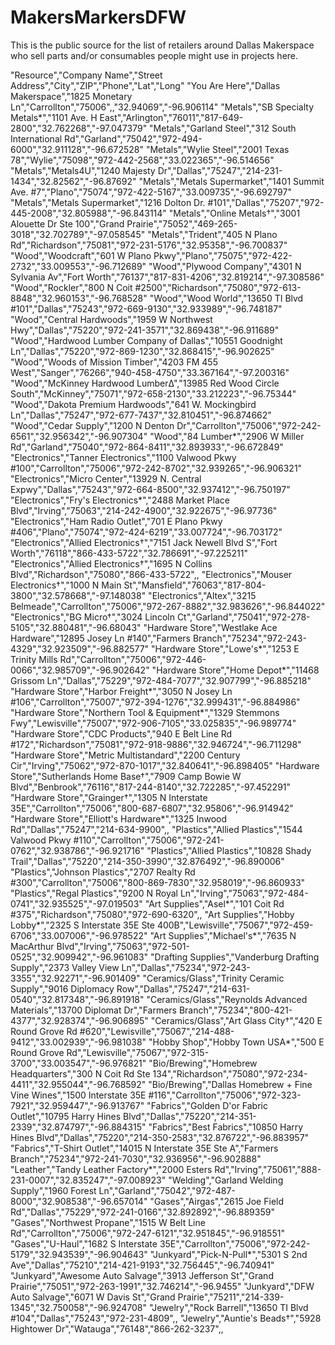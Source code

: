 # MakersMarkersDFW
This is the public source for the list of retailers around Dallas Makerspace who sell parts and/or consumables people might use in projects here.

"Resource","Company Name","Street Address","City","ZIP","Phone","Lat","Long"
"You Are Here","Dallas Makerspace","1825 Monetary Ln","Carrollton","75006",,"32.94069","-96.906114"
"Metals","SB Specialty Metals*","1101 Ave. H East","Arlington","76011","817-649-2800","32.762268","-97.047379"
"Metals","Garland Steel","312 South International Rd","Garland","75042","972-494-6000","32.911128","-96.672528"
"Metals","Wylie Steel","2001 Texas 78","Wylie","75098","972-442-2568","33.022365","-96.514656"
"Metals","Metals4U","1240 Majesty Dr","Dallas","75247","214-231-1434","32.82562","-96.87692"
"Metals","Metals Supermarket","1401 Summit Ave. #7","Plano","75074","972-422-5167","33.009735","-96.692797"
"Metals","Metals Supermarket","1216 Dolton Dr. #101","Dallas","75207","972-445-2008","32.805988","-96.843114"
"Metals","Online Metals†","3001 Alouette Dr Ste 100","Grand Prairie","75052","469-265-3018","32.702789","-97.058545"
"Metals","Trident","405 N Plano Rd","Richardson","75081","972-231-5176","32.95358","-96.700837"
"Wood","Woodcraft","601 W Plano Pkwy","Plano","75075","972-422-2732","33.009553","-96.712689"
"Wood","Plywood Company","4301 N Sylvania Av","Fort Worth","76137","817-831-4206","32.819214","-97.308586"
"Wood","Rockler","800 N Coit #2500","Richardson","75080","972-613-8848","32.960153","-96.768528"
"Wood","Wood World","13650 TI Blvd #101","Dallas","75243","972-669-9130","32.933989","-96.748187"
"Wood","Central Hardwoods","1959 W Northwest Hwy","Dallas","75220","972-241-3571","32.869438","-96.911689"
"Wood","Hardwood Lumber Company of Dallas","10551 Goodnight Ln","Dallas","75220","972-869-1230","32.868415","-96.902625"
"Wood","Woods of Mission Timber","4203 FM 455 West","Sanger","76266","940-458-4750","33.367164","-97.200316"
"Wood","McKinney Hardwood LumberΔ","13985 Red Wood Circle South","McKinney","75071","972-658-2130","33.212223","-96.75344"
"Wood","Dakota Premium Hardwoods","641 W. Mockingbird Ln","Dallas","75247","972-677-7437","32.810451","-96.874662"
"Wood","Cedar Supply","1200 N Denton Dr","Carrollton","75006","972-242-6561","32.956342","-96.907304"
"Wood","84 Lumber*","2906 W Miller Rd","Garland","75040","972-864-8411","32.893933","-96.672849"
"Electronics","Tanner Electronics","1100 Valwood Pkwy #100","Carrollton","75006","972-242-8702","32.939265","-96.906321"
"Electronics","Micro Center","13929 N. Central Expwy","Dallas","75243","972-664-8500","32.937412","-96.750197"
"Electronics","Fry's Electronics*","2488 Market Place Blvd","Irving","75063","214-242-4900","32.922675","-96.97736"
"Electronics","Ham Radio Outlet","701 E Plano Pkwy #406","Plano","75074","972-424-6219","33.007724","-96.703172"
"Electronics","Allied Electronics†","7151 Jack Newell Blvd S","Fort Worth","76118","866-433-5722","32.786691","-97.225211"
"Electronics","Allied Electronics†","1695 N Collins Blvd","Richardson","75080","866-433-5722",,
"Electronics","Mouser Electronics†","1000 N Main St","Mansfield","76063","817-804-3800","32.578668","-97.148038"
"Electronics","Altex","3215 Belmeade","Carrollton","75006","972-267-8882","32.983626","-96.844022"
"Electronics","BG Micro†","3024 Lincoln Ct","Garland","75041","972-278-5105","32.880481","-96.68043"
"Hardware Store","Westlake Ace Hardware","12895 Josey Ln #140","Farmers Branch","75234","972-243-4329","32.923509","-96.882577"
"Hardware Store","Lowe's*","1253 E Trinity Mills Rd","Carrollton","75006","972-446-0066","32.985709","-96.902642"
"Hardware Store","Home Depot*","11468 Grissom Ln","Dallas","75229","972-484-7077","32.907799","-96.885218"
"Hardware Store","Harbor Freight*","3050 N Josey Ln #106","Carrollton","75007","972-394-1276","32.999431","-96.884986"
"Hardware Store","Northern Tool & Equipment*","1329 Stemmons Fwy","Lewisville","75007","972-906-7105","33.025835","-96.989774"
"Hardware Store","CDC Products","940 E Belt Line Rd #172","Richardson","75081","972-918-9886","32.946724","-96.711298"
"Hardware Store","Metric Multistandard","2200 Century Cir","Irving","75062","972-870-1017","32.840641","-96.898405"
"Hardware Store","Sutherlands Home Base†","7909 Camp Bowie W Blvd","Benbrook","76116","817-244-8140","32.722285","-97.452291"
"Hardware Store","Grainger†","1305 N Interstate 35E","Carrollton","75006","800-687-6807","32.95806","-96.914942"
"Hardware Store","Elliott's Hardware*","1325 Inwood Rd","Dallas","75247","214-634-9900",,
"Plastics","Allied Plastics","1544 Valwood Pkwy #110","Carrollton","75006","972-241-0762","32.938786","-96.921716"
"Plastics","Allied Plastics","10828 Shady Trail","Dallas","75220","214-350-3990","32.876492","-96.890006"
"Plastics","Johnson Plastics","2707 Realty Rd #300","Carrollton","75006","800-869-7830","32.958019","-96.860933"
"Plastics","Regal Plastics","9200 N Royal Ln","Irving","75063","972-484-0741","32.935525","-97.019503"
"Art Supplies","Asel*","101 Coit Rd #375","Richardson","75080","972-690-6320",,
"Art Supplies","Hobby Lobby*","2325 S Interstate 35E Ste 400B","Lewisville","75067","972-459-6706","33.007006","-96.978522"
"Art Supplies","Michael's*","7635 N MacArthur Blvd","Irving","75063","972-501-0525","32.909942","-96.961083"
"Drafting Supplies","Vanderburg Drafting Supply","2373 Valley View Ln","Dallas","75234","972-243-3355","32.92271","-96.901409"
"Ceramics/Glass","Trinity Ceramic Supply","9016 Diplomacy Row","Dallas","75247","214-631-0540","32.817348","-96.891918"
"Ceramics/Glass","Reynolds Advanced Materials","13700 Diplomat Dr","Farmers Branch","75234","800-421-4377","32.928374","-96.906895"
"Ceramics/Glass","Art Glass City†","420 E Round Grove Rd #620","Lewisville","75067","214-488-9412","33.002939","-96.981038"
"Hobby Shop","Hobby Town USA*","500 E Round Grove Rd","Lewisville","75067","972-315-3700","33.003547","-96.976821"
"Bio/Brewing","Homebrew Headquarters","300 N Coit Rd Ste 134","Richardson","75080","972-234-4411","32.955044","-96.768592"
"Bio/Brewing","Dallas Homebrew + Fine Vine Wines","1500 Interstate 35E #116","Carrollton","75006","972-323-7921","32.959447","-96.913767"
"Fabrics","Golden D'or Fabric Outlet","10795 Harry Hines Blvd","Dallas","75220","214-351-2339","32.874797","-96.884315"
"Fabrics","Best Fabrics","10850 Harry Hines Blvd","Dallas","75220","214-350-2583","32.876722","-96.883957"
"Fabrics","T-Shirt Outlet","14015 N Interstate 35E Ste A","Farmers Branch","75234","972-241-7030","32.936956","-96.902888"
"Leather","Tandy Leather Factory*","2000 Esters Rd","Irving","75061","888-231-0007","32.835247","-97.008923"
"Welding","Garland Welding Supply","1960 Forest Ln","Garland","75042","972-487-8000","32.908538","-96.657014"
"Gases","Airgas","2615 Joe Field Rd","Dallas","75229","972-241-0166","32.892892","-96.889359"
"Gases","Northwest Propane","1515 W Belt Line Rd","Carrollton","75006","972-247-6121","32.951845","-96.918551"
"Gases","U-Haul","1682 S Interstate 35E","Carrollton","75006","972-242-5179","32.943539","-96.904643"
"Junkyard","Pick-N-Pull*","5301 S 2nd Ave","Dallas","75210","214-421-9193","32.756445","-96.740941"
"Junkyard","Awesome Auto Salvage","3913 Jefferson St","Grand Prairie","75051","972-263-1991","32.746214","-96.9455"
"Junkyard","DFW Auto Salvage","6071 W Davis St","Grand Prairie","75211","214-339-1345","32.750058","-96.924708"
"Jewelry","Rock Barrell","13650 TI Blvd #104","Dallas","75243","972-231-4809",,
"Jewelry","Auntie's Beads†","5928 Hightower Dr","Watauga","76148","866-262-3237",,
